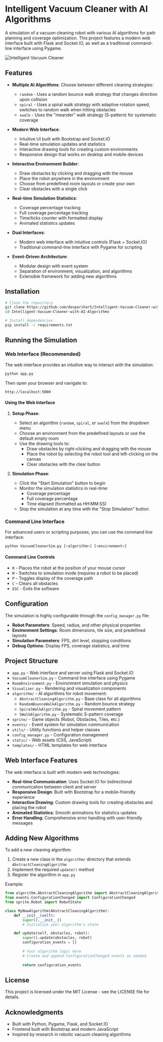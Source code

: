 # Intelligent Vacuum Cleaner with AI Algorithms

A simulation of a vacuum cleaning robot with various AI algorithms for path planning and coverage optimization. This project features a modern web interface built with Flask and Socket.IO, as well as a traditional command-line interface using Pygame.

![Intelligent Vacuum Cleaner](https://github.com/devparihar5/Intelligent-Vacuum-Cleaner-with-AI-Algorithms/raw/main/screenshots/demo.png)

## Features

- **Multiple AI Algorithms**: Choose between different cleaning strategies:
  * `random` - Uses a random bounce walk strategy that changes direction upon collision
  * `spiral` - Uses a spiral walk strategy with adaptive rotation speed, switches to random walk when hitting obstacles
  * `swalk` - Uses the "meander" walk strategy (S-pattern) for systematic coverage

- **Modern Web Interface**: 
  * Intuitive UI built with Bootstrap and Socket.IO
  * Real-time simulation updates and statistics
  * Interactive drawing tools for creating custom environments
  * Responsive design that works on desktop and mobile devices

- **Interactive Environment Builder**:
  * Draw obstacles by clicking and dragging with the mouse
  * Place the robot anywhere in the environment
  * Choose from predefined room layouts or create your own
  * Clear obstacles with a single click

- **Real-time Simulation Statistics**:
  * Coverage percentage tracking
  * Full coverage percentage tracking
  * Time/ticks counter with formatted display
  * Animated statistics updates

- **Dual Interfaces**:
  * Modern web interface with intuitive controls (Flask + Socket.IO)
  * Traditional command-line interface with Pygame for scripting

- **Event-Driven Architecture**:
  * Modular design with event system
  * Separation of environment, visualization, and algorithms
  * Extensible framework for adding new algorithms

## Installation

```bash
# Clone the repository
git clone https://github.com/devparihar5/Intelligent-Vacuum-Cleaner-with-AI-Algorithms.git
cd Intelligent-Vacuum-Cleaner-with-AI-Algorithms

# Install dependencies
pip install -r requirements.txt
```

## Running the Simulation

### Web Interface (Recommended)

The web interface provides an intuitive way to interact with the simulation:

```bash
python app.py
```

Then open your browser and navigate to:
```
http://localhost:5000
```

#### Using the Web Interface

1. **Setup Phase**:
   - Select an algorithm (`random`, `spiral`, or `swalk`) from the dropdown menu
   - Choose an environment from the predefined layouts or use the default empty room
   - Use the drawing tools to:
     * Draw obstacles by right-clicking and dragging with the mouse
     * Place the robot by selecting the robot tool and left-clicking on the canvas
     * Clear obstacles with the clear button

2. **Simulation Phase**:
   - Click the "Start Simulation" button to begin
   - Monitor the simulation statistics in real-time:
     * Coverage percentage
     * Full coverage percentage
     * Time elapsed (formatted as HH:MM:SS)
   - Stop the simulation at any time with the "Stop Simulation" button

### Command Line Interface

For advanced users or scripting purposes, you can use the command line interface:

```bash
python VacuumCleanerSim.py [<algorithm>] [<environment>]
```

#### Command Line Controls

- `R` - Places the robot at the position of your mouse cursor
- `M` - Switches to simulation mode (requires a robot to be placed)
- `P` - Toggles display of the coverage path
- `C` - Clears all obstacles
- `ESC` - Exits the software

## Configuration

The simulation is highly configurable through the `config_manager.py` file:

- **Robot Parameters**: Speed, radius, and other physical properties
- **Environment Settings**: Room dimensions, tile size, and predefined layouts
- **Simulation Parameters**: FPS, dirt level, stopping conditions
- **Debug Options**: Display FPS, coverage statistics, and time

## Project Structure

- `app.py` - Web interface and server using Flask and Socket.IO
- `VacuumCleanerSim.py` - Command line interface using Pygame
- `RoomEnvironment.py` - Environment simulation and physics
- `Visualizer.py` - Rendering and visualization components
- `algorithm/` - AI algorithms for robot movement:
  * `AbstractCleaningAlgorithm.py` - Base class for all algorithms
  * `RandomBounceWalkAlgorithm.py` - Random bounce strategy
  * `SpiralWalkAlgorithm.py` - Spiral movement pattern
  * `SWalkAlgorithm.py` - Systematic S-pattern coverage
- `sprite/` - Game objects (Robot, Obstacles, Tiles, etc.)
- `events/` - Event system for simulation communication
- `utils/` - Utility functions and helper classes
- `config_manager.py` - Configuration management
- `static/` - Web assets (CSS, JavaScript)
- `templates/` - HTML templates for web interface

## Web Interface Features

The web interface is built with modern web technologies:

- **Real-time Communication**: Uses Socket.IO for bidirectional communication between client and server
- **Responsive Design**: Built with Bootstrap for a mobile-friendly experience
- **Interactive Drawing**: Custom drawing tools for creating obstacles and placing the robot
- **Animated Statistics**: Smooth animations for statistics updates
- **Error Handling**: Comprehensive error handling with user-friendly messages

## Adding New Algorithms

To add a new cleaning algorithm:

1. Create a new class in the `algorithm/` directory that extends `AbstractCleaningAlgorithm`
2. Implement the required `update()` method
3. Register the algorithm in `app.py`

Example:

```python
from algorithm.AbstractCleaningAlgorithm import AbstractCleaningAlgorithm
from events.ConfigurationChanged import ConfigurationChanged
from sprite.Robot import RobotState

class MyNewAlgorithm(AbstractCleaningAlgorithm):
    def __init__(self):
        super().__init__()
        # Initialize your algorithm's state

    def update(self, obstacles, robot):
        super().update(obstacles, robot)
        configuration_events = []
        
        # Your algorithm logic here
        # Create and append ConfigurationChanged events as needed
        
        return configuration_events
```

## License

This project is licensed under the MIT License - see the LICENSE file for details.

## Acknowledgments

- Built with Python, Pygame, Flask, and Socket.IO
- Frontend built with Bootstrap and modern JavaScript
- Inspired by research in robotic vacuum cleaning algorithms
